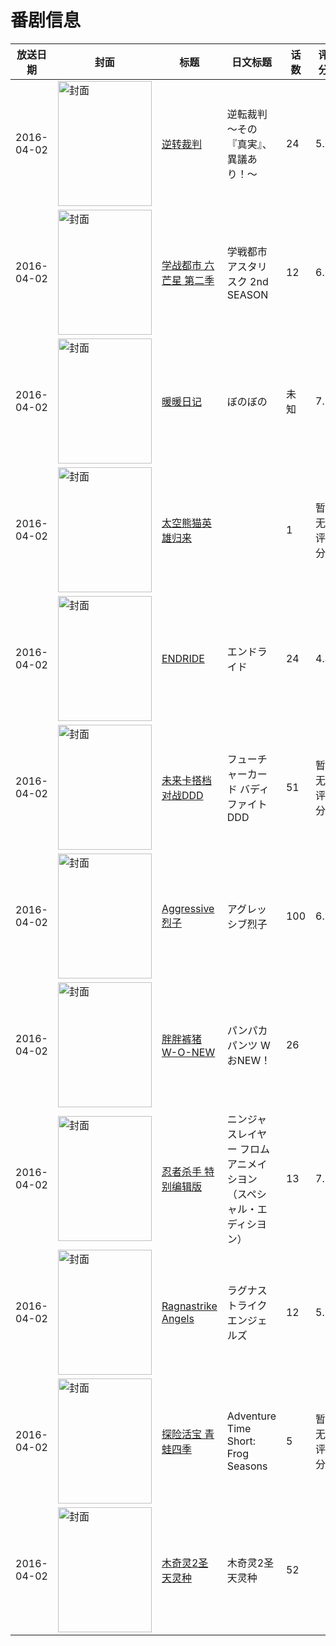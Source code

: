 # 番剧信息

|放送日期|封面|标题|日文标题|话数|评分|评分人数|
|---|---|---|---|---|---|---|
|2016-04-02|<img src="//lain.bgm.tv/pic/cover/c/6b/13/146737_1rwbd.jpg" alt="封面" style="width:150px;height:200px;object-fit:cover;">|[逆转裁判](https://bangumi.tv/subject/146737)|逆転裁判 ～その『真実』、異議あり！～|24|5.6|2212人评分|
|2016-04-02|<img src="//lain.bgm.tv/pic/cover/c/34/95/147613_1nZ10.jpg" alt="封面" style="width:150px;height:200px;object-fit:cover;">|[学战都市 六芒星 第二季](https://bangumi.tv/subject/147613)|学戦都市アスタリスク 2nd SEASON|12|6.0|2473人评分|
|2016-04-02|<img src="//lain.bgm.tv/pic/cover/c/a3/bc/161845_r4UfV.jpg" alt="封面" style="width:150px;height:200px;object-fit:cover;">|[暖暖日记](https://bangumi.tv/subject/161845)|ぼのぼの|未知|7.2|17人评分|
|2016-04-02|<img src="//lain.bgm.tv/pic/cover/c/9e/63/164073_C0J6X.jpg" alt="封面" style="width:150px;height:200px;object-fit:cover;">|[太空熊猫英雄归来](https://bangumi.tv/subject/164073)||1|暂无评分|少于10人评分|
|2016-04-02|<img src="//lain.bgm.tv/pic/cover/c/a0/08/167518_ZGGln.jpg" alt="封面" style="width:150px;height:200px;object-fit:cover;">|[ENDRIDE](https://bangumi.tv/subject/167518)|エンドライド|24|4.4|96人评分|
|2016-04-02|<img src="//lain.bgm.tv/pic/cover/c/3c/ff/169990_55S33.jpg" alt="封面" style="width:150px;height:200px;object-fit:cover;">|[未来卡搭档对战DDD](https://bangumi.tv/subject/169990)|フューチャーカード バディファイト DDD|51|暂无评分|少于10人评分|
|2016-04-02|<img src="//lain.bgm.tv/pic/cover/c/25/8f/174319_lYasW.jpg" alt="封面" style="width:150px;height:200px;object-fit:cover;">|[Aggressive烈子](https://bangumi.tv/subject/174319)|アグレッシブ烈子|100|6.8|30人评分|
|2016-04-02|<img src="//lain.bgm.tv/pic/cover/c/76/23/174769_mmw67.jpg" alt="封面" style="width:150px;height:200px;object-fit:cover;">|[胖胖裤猪 W-O-NEW](https://bangumi.tv/subject/174769)|パンパカパンツ WおNEW！|26|||
|2016-04-02|<img src="//lain.bgm.tv/pic/cover/c/ec/7d/175137_78Wf1.jpg" alt="封面" style="width:150px;height:200px;object-fit:cover;">|[忍者杀手 特别编辑版](https://bangumi.tv/subject/175137)|ニンジャスレイヤー フロムアニメイシヨン （スペシャル・エディシヨン）|13|7.6|712人评分|
|2016-04-02|<img src="//lain.bgm.tv/pic/cover/c/3a/57/175410_J4mYo.jpg" alt="封面" style="width:150px;height:200px;object-fit:cover;">|[Ragnastrike Angels](https://bangumi.tv/subject/175410)|ラグナストライクエンジェルズ|12|5.6|439人评分|
|2016-04-02|<img src="//lain.bgm.tv/pic/cover/c/1f/fc/200546_rPVrN.jpg" alt="封面" style="width:150px;height:200px;object-fit:cover;">|[探险活宝 青蛙四季](https://bangumi.tv/subject/200546)|Adventure Time Short: Frog Seasons|5|暂无评分|少于10人评分|
|2016-04-02|<img src="//lain.bgm.tv/pic/cover/c/0f/7a/228966_t2E7e.jpg" alt="封面" style="width:150px;height:200px;object-fit:cover;">|[木奇灵2圣天灵种](https://bangumi.tv/subject/228966)|木奇灵2圣天灵种|52|||
